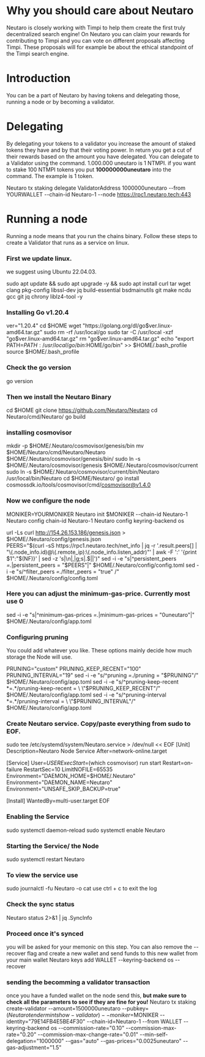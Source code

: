 # Why you should care about Neutaro
Neutaro is closely working with Timpi to help them create the first truly decentralized search engine! On Neutaro you can claim your rewards for contributing to Timpi and you can vote on different proposals affecting Timpi. These proposals will for example be about the ethical standpoint of the Timpi search engine.

# Introduction
You can be a part of Neutaro by having tokens and delegating those, running a node or by becoming a validator.

# Delegating
By delegating your tokens to a validator you increase the amount of staked tokens they have and by that their voting power. In return you get a cut of their rewards based on the amount you have delegated. You can delegate to a Validator using the command. 1.000.000 uneutaro is 1 NTMPI. if you want to stake 100 NTMPI tokens you put **100000000uneutaro** into the command. The example is 1 token.

Neutaro tx staking delegate ValidatorAddress 1000000uneutaro --from YOURWALLET --chain-id Neutaro-1 --node https://rpc1.neutaro.tech:443

# Running a node
Running a node means that you run the chains binary. Follow these steps to create a Validator that runs as a service on linux.

### First we update linux.
we suggest using Ubuntu 22.04.03.

sudo apt update && sudo apt upgrade -y && sudo apt install curl tar wget clang pkg-config libssl-dev jq build-essential bsdmainutils git make ncdu gcc git jq chrony liblz4-tool -y

### Installing Go v1.20.4
ver="1.20.4"
cd $HOME
wget "https://golang.org/dl/go$ver.linux-amd64.tar.gz"
sudo rm -rf /usr/local/go
sudo tar -C /usr/local -xzf "go$ver.linux-amd64.tar.gz"
rm "go$ver.linux-amd64.tar.gz"
echo "export PATH=$PATH:/usr/local/go/bin:$HOME/go/bin" >> $HOME/.bash_profile
source $HOME/.bash_profile

### Check the go version

go version

### Then we install the Neutaro Binary

cd $HOME
git clone https://github.com/Neutaro/Neutaro
cd Neutaro/cmd/Neutaro/
go build

### installing cosmovisor

mkdir -p $HOME/.Neutaro/cosmovisor/genesis/bin
mv $HOME/Neutaro/cmd/Neutaro/Neutaro $HOME/.Neutaro/cosmovisor/genesis/bin/
sudo ln -s $HOME/.Neutaro/cosmovisor/genesis $HOME/.Neutaro/cosmovisor/current
sudo ln -s $HOME/.Neutaro/cosmovisor/current/bin/Neutaro /usr/local/bin/Neutaro
cd  $HOME/Neutaro/
go install cosmossdk.io/tools/cosmovisor/cmd/cosmovisor@v1.4.0

### Now we configure the node

MONIKER=YOURMONIKER
Neutaro init $MONIKER --chain-id Neutaro-1
Neutaro config chain-id Neutaro-1
Neutaro config keyring-backend os

url -Ls curl http://154.26.153.186/genesis.json > \$HOME/.Neutaro/config/genesis.json\
PEERS="$(curl -sS https://rpc1.neutaro.tech/net_info | jq -r '.result.peers[] | "\(.node_info.id)@\(.remote_ip):\(.node_info.listen_addr)"' | awk -F ':' '{print $1":"$(NF)}' | sed -z 's|\n|,|g;s|.$||')"
sed -i -e "s|^persistent_peers *=.*|persistent_peers = \"$PEERS\"|" $HOME/.Neutaro/config/config.toml
sed -i -e "s/^filter_peers *=.*/filter_peers = \"true\" /" $HOME/.Neutaro/config/config.toml

### Here you can adjust the minimum-gas-price. Currently most use 0
sed -i -e "s|^minimum-gas-prices *=.*|minimum-gas-prices = \"0uneutaro\"|" $HOME/.Neutaro/config/app.toml
### Configuring pruning
You could add whatever you like. These options mainly decide how much storage the Node will use.

PRUNING="custom"
PRUNING_KEEP_RECENT="100"
PRUNING_INTERVAL="19"
sed -i -e "s/^pruning *=.*/pruning = \"$PRUNING\"/" $HOME/.Neutaro/config/app.toml
sed -i -e "s/^pruning-keep-recent *=.*/pruning-keep-recent = \
\"$PRUNING_KEEP_RECENT\"/" $HOME/.Neutaro/config/app.toml
sed -i -e "s/^pruning-interval *=.*/pruning-interval = \
\"$PRUNING_INTERVAL\"/" $HOME/.Neutaro/config/app.toml


### Create Neutaro service. Copy/paste everything from sudo to EOF.

sudo tee /etc/systemd/system/Neutaro.service > /dev/null << EOF
[Unit]
Description=Neutaro Node Service
After=network-online.target

[Service]
User=$USER
ExecStart=$(which cosmovisor) run start
Restart=on-failure
RestartSec=10
LimitNOFILE=65535
Environment="DAEMON_HOME=$HOME/.Neutaro"
Environment="DAEMON_NAME=Neutaro"
Environment="UNSAFE_SKIP_BACKUP=true"

[Install]
WantedBy=multi-user.target
EOF

### Enabling the Service
sudo systemctl daemon-reload
sudo systemctl enable Neutaro

### Starting the Service/ the Node
sudo systemctl restart Neutaro

### To view the service use
sudo journalctl -fu Neutaro -o cat
use ctrl + c to exit the log

### Check the sync status
Neutaro status 2>&1 | jq .SyncInfo

### **Proceed once it's synced**
you will be asked for your memonic on this step. You can also remove the --recover flag and create a new wallet and send funds to this new wallet from your main wallet
Neutaro keys add WALLET --keyring-backend os --recover 

### sending the becomming a validator transaction
once you have a funded wallet on the node send this, **__but make sure to check all the parameters to see if they are fine for you!__**
Neutaro tx staking create-validator --amount=1500000uneutaro --pubkey=$(Neutaro tendermint show-validator) --moniker=$MONIKER --identity="79E14FB4E5BE4F30" --chain-id=Neutaro-1 --from WALLET --keyring-backend os --commission-rate="0.10" --commission-max-rate="0.20" --commission-max-change-rate="0.01" --min-self-delegation="1000000" --gas="auto" --gas-prices="0.0025uneutaro" --gas-adjustment="1.5"
